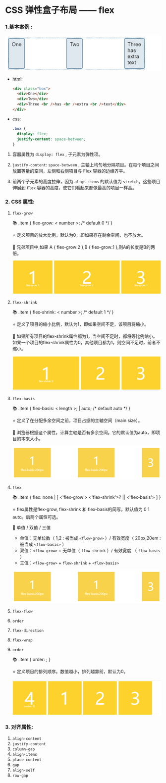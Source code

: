 # CSS 弹性盒子布局 —— flex

### 1.基本案例 :

![flex.png](img/flex/flex-demo.png)

- html:

  ```html
  <div class="box">
    <div>One</div>
    <div>Two</div>
    <div>Three <br />has <br />extra <br />text</div>
  </div>
  ```

- css:
  ```css
  .box {
    display: flex;
    justify-content: space-between;
  }
  ```

1. 容器属性为 `display: flex` , 子元素为弹性项。

2. `justify-content`: `space-between` , 主轴上均匀地分隔项目。在每个项目之间放置等量的空间，左侧和右侧项目与 Flex 容器的边缘齐平。

3. 前两个子元素的高度拉伸，因为 `align-items` 的默认值为 `stretch`。这些项目伸展到 `Flex` 容器的高度，使它们看起来都像最高的项目一样高。

### 2. CSS 属性:

1. `flex-grow`
   
   :books:  .item { flex-grow: < number >; /* default 0 */ }

   :star:  定义项目的放大比例，默认为0，即如果存在剩余空间，也不放大。

   :dart:  兄弟项目中,如果 A { flex-grow:2 },B { flex-grow:1 },则A的长度是B的两倍。

   ![flex-grow.png](img/flex/flex-grow.png)


2. `flex-shrink`
   
   :books:  .item { flex-shrink: < number >; /* default 1 */ }

   :star:  定义了项目的缩小比例，默认为1，即如果空间不足，该项目将缩小。

   :dart:  如果所有项目的flex-shrink属性都为1，当空间不足时，都将等比例缩小。如果一个项目的flex-shrink属性为0，其他项目都为1，则空间不足时，前者不缩小。

   ![flex-shrink.png](img/flex/flex-shrink.png)


3. `flex-basis`
   
   :books:  .item { flex-basis: < length >; | auto; /* default auto */ }

   :star:  定义了在分配多余空间之前，项目占据的主轴空间（main size）。

   :dart:  浏览器根据这个属性，计算主轴是否有多余空间。它的默认值为auto，即项目的本来大小。

   ![flex-shrink.png](img/flex/flex-basis.png)

4. `flex`
   
   :books:  .item { flex: none | [ <'flex-grow'> <'flex-shrink'>? || <'flex-basis'> ] }

   :star:  flex属性是flex-grow, flex-shrink 和 flex-basis的简写，默认值为 0 1 auto。后两个属性可选。

   :dart:  单值 / 双值 / 三值
   - 单值：无单位数（ 1,2 : 被当成 `<flow-grow>` ）/ 有效宽度（ 20px,20em : 被当成 `<flow-basis>` ）
   - 双值：`<flow-grow>` + 无单位（ `flow-shrink` ）/ 有效宽度 （ `flow-basis` ）
   - 三值：`<flow-grow>`  +  `flow-shrink`  +  `<flow-basis>`

   ![flex-shrink.png](img/flex/flex-basis.png)


5. `flex-flow`
6. `order`
7. `flex-direction`
8. `flex-wrap`
9.  `order`

    :books: .item { order: <integer>; }

    :star: 定义项目的排列顺序。数值越小，排列越靠前，默认为0。

    ![order.png](img/flex/flex-order.png)


### 3. 对齐属性:

1. `align-content`
2. `justify-content`
3. `column-gap`
4. `align-items`
5. `place-content`
6. `gap`
7. `align-self`
8. `row-gap`
